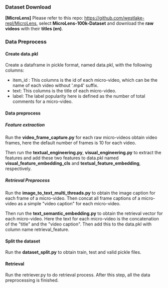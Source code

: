 ### Dataset Download

**[MicroLens]** Please refer to this repo: https://github.com/westlake-repl/MicroLens, select **MicroLens-100k-Dataset** and download the **raw videos** with their **titles (en)**.

### Data Preprocess

#### Create data.pkl

Create a dataframe in pickle format, named data.pkl, with the following columns:

- item_id : This columns is the id of each micro-video, which can be the name of each video without '.mp4' suffix.
- text: This columns is the title of each micro-video.
- label: The label popularity here is defined as the number of total comments for a micro-video.

#### Data preprocess

##### Feature extraction

Run the **video_frame_capture.py** for each raw micro-videos obtain video frames, here the default number of frames is 10 for each video.

Then run the **textual_engineering.py**, **visual_engineering.py** to extract the features and add these two features to data.pkl named **visual_feature_embedding_cls** and **textual_feature_embedding**, respectively.

##### Retrieval Preprocess

Run the **image_to_text_multi_threads.py** to obtain the image caption for each frame of a micro-video. Then concat all frame captions of a micro-video as a simple "video caption" for each micro-video.

Then run the **text_semantic_embedding.py** to obtain the retrieval vector for each micro-video. Here the text for each micro-video is the concatenation of the "title" and the "video caption". Then add this to the data.pkl with column name retrieval_feature.

#### Split the dataset

Run the **dataset_split.py** to obtain train, test and valid pickle files.

#### Retrieval

Run the retriever.py to do retrieval process. After this step, all the data preprocessing is finished.


